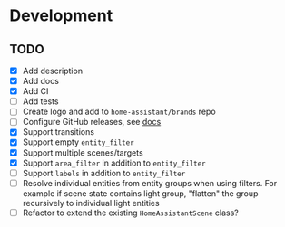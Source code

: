 # Development

## TODO

- [x] Add description
- [x] Add docs
- [x] Add CI
- [ ] Add tests
- [ ] Create logo and add to `home-assistant/brands` repo
- [ ] Configure GitHub releases, see [docs](https://www.hacs.xyz/docs/publish/integration/#github-releases-optional)
- [x] Support transitions
- [x] Support empty `entity_filter`
- [x] Support multiple scenes/targets
- [x] Support `area_filter` in addition to `entity_filter`
- [ ] Support `labels` in addition to `entity_filter`
- [ ] Resolve individual entities from entity groups when using filters. For example if scene state contains light group, "flatten" the group recursively to individual light entities
- [ ] Refactor to extend the existing `HomeAssistantScene` class?
